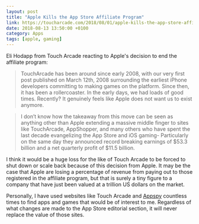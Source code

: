 ```yaml
---
layout: post 
title: "Apple Kills the App Store Affiliate Program" 
link: https://toucharcade.com/2018/08/01/apple-kills-the-app-store-affiliate-program-and-i-have-no-idea-what-we-are-going-to-do/
date: 2018-08-13 13:50:00 +0100
category: Apps
tags: [apple, gaming]
---
```


Eli Hodapp from Touch Arcade reacting to Apple's decision to end the affiliate program:

> TouchArcade has been around since early 2008, with our very first post published on March 12th, 2008 surrounding the earliest iPhone developers committing to making games on the platform. Since then, it has been a rollercoaster. In the early days, we had loads of good times. Recently? It genuinely feels like Apple does not want us to exist anymore.

> I don’t know how the takeaway from this move can be seen as anything other than Apple extending a massive middle finger to sites like TouchArcade, AppShopper, and many others who have spent the last decade evangelizing the App Store and iOS gaming- Particularly on the same day they announced record breaking earnings of $53.3 billion and a net quarterly profit of $11.5 billion.

I think it would be a huge loss for the like of Touch Arcade to be forced to shut down or scale back because of this decision from Apple. It may be the case that Apple are losing a percentage of revenue from paying out to those registered in the affiliate program, but that is surely a tiny figure to a company that have just been valued at a trillion US dollars on the market.

Personally, I have used websites like Touch Arcade and [Appspy][appspy] countless times to find apps and games that would be of interest to me. Regardless of what changes are made to the App Store editorial section, it will never replace the value of those sites. 

[appspy]:http://www.appspy.com/
